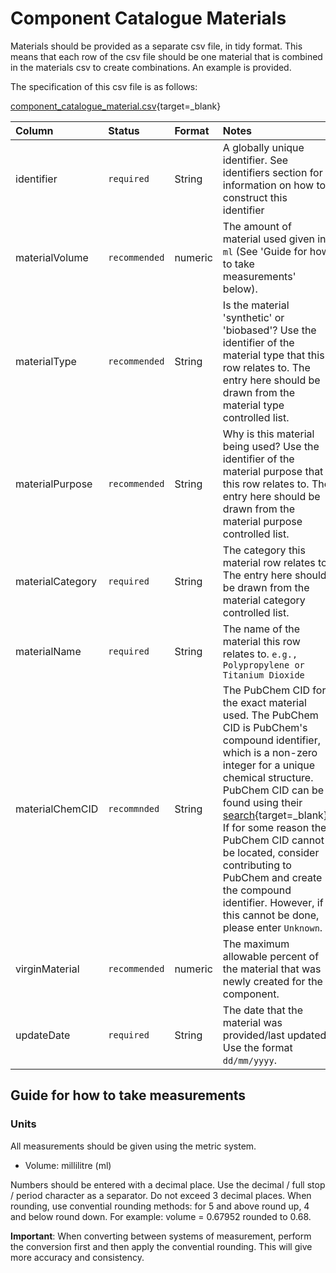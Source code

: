 # Component Catalogue Materials

Materials should be provided as a separate csv file, in tidy format. This means that each row of the csv file should be one material that is combined in the materials csv to create combinations. An example is provided.

The specification of this csv file is as follows:

[component_catalogue_material.csv](https://github.com/OpenDataManchester/PPP/blob/main/docs/7_Supporting_Files/7_1_2_Component_Catalogue_Material_Template.csv){target=_blank}

|Column|Status|Format|Notes|
|:-|:-|:-|:-|
|identifier|`required`|String|A globally unique identifier. See identifiers section for information on how to construct this identifier|
|materialVolume|`recommended`|numeric|The amount of material used given in `ml` (See 'Guide for how to take measurements' below).|
|materialType|`recommended`|String|Is the material 'synthetic' or 'biobased'? Use the identifier of the material type that this row relates to. The entry here should be drawn from the material type controlled list.|
|materialPurpose|`recommended`|String|Why is this material being used? Use the identifier of the material purpose that this row relates to. The entry here should be drawn from the material purpose controlled list.|
|materialCategory|`required`|String|The category this material row relates to. The entry here should be drawn from the material category controlled list.|
|materialName|`required`|String|The name of the material this row relates to. `e.g., Polypropylene or Titanium Dioxide`|
|materialChemCID|`recommnded`|String|The PubChem CID for the exact material used. The PubChem CID is PubChem's compound identifier, which is a non-zero integer for a unique chemical structure. PubChem CID can be found using their [search](https://pubchem.ncbi.nlm.nih.gov/){target=_blank}. If for some reason the PubChem CID cannot be located, consider contributing to PubChem and create the compound identifier. However, if this cannot be done, please enter `Unknown`.|
|virginMaterial|`recommended`|numeric|The maximum allowable percent of the material that was newly created for the component.|
|updateDate|`required`|String|The date that the material was provided/last updated. Use the format `dd/mm/yyyy`.|

## Guide for how to take measurements

### Units

All measurements should be given using the metric system.

- Volume: millilitre (ml)

Numbers should be entered with a decimal place. Use the decimal / full stop / period character as a separator. Do not exceed 3 decimal places. When rounding, use convential rounding methods: for 5 and above round up, 4 and below round down. For example: volume = 0.67952 rounded to 0.68. 

**Important**: When converting between systems of measurement, perform the conversion first and then apply the convential rounding. This will give more accuracy and consistency.

